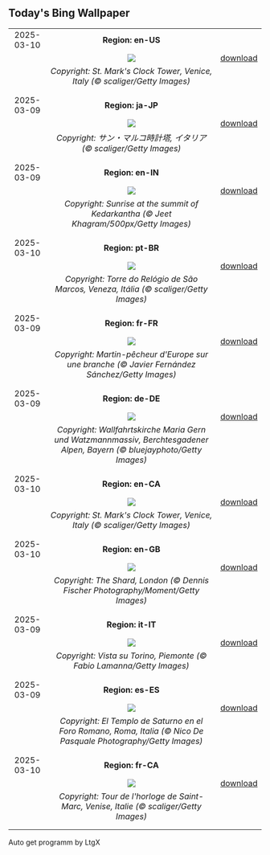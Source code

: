 ## Today's Bing Wallpaper
|      |      |      |
| :----: | :----: | :----: |
|2025-03-10|**Region: en-US**||
||![](https://www.bing.com/th?id=OHR.ItalyClock_EN-US7397391355_UHD.jpg&pid=hp&w=1152&h=648&rs=1&c=4)| [download](https://www.bing.com/th?id=OHR.ItalyClock_EN-US7397391355_UHD.jpg)|
||*Copyright: St. Mark's Clock Tower, Venice, Italy (© scaliger/Getty Images)*
||
|||
|2025-03-09|**Region: ja-JP**||
||![](https://www.bing.com/th?id=OHR.ItalyClock_JA-JP3693788365_UHD.jpg&pid=hp&w=1152&h=648&rs=1&c=4)| [download](https://www.bing.com/th?id=OHR.ItalyClock_JA-JP3693788365_UHD.jpg)|
||*Copyright: サン・マルコ時計塔, イタリア (© scaliger/Getty Images)*
||
|||
|2025-03-09|**Region: en-IN**||
||![](https://www.bing.com/th?id=OHR.KedarkanthaSummit_EN-IN0550105745_UHD.jpg&pid=hp&w=1152&h=648&rs=1&c=4)| [download](https://www.bing.com/th?id=OHR.KedarkanthaSummit_EN-IN0550105745_UHD.jpg)|
||*Copyright: Sunrise at the summit of Kedarkantha (© Jeet Khagram/500px/Getty Images)*
||
|||
|2025-03-10|**Region: pt-BR**||
||![](https://www.bing.com/th?id=OHR.ItalyClock_PT-BR6894860611_UHD.jpg&pid=hp&w=1152&h=648&rs=1&c=4)| [download](https://www.bing.com/th?id=OHR.ItalyClock_PT-BR6894860611_UHD.jpg)|
||*Copyright: Torre do Relógio de São Marcos, Veneza, Itália (© scaliger/Getty Images)*
||
|||
|2025-03-09|**Region: fr-FR**||
||![](https://www.bing.com/th?id=OHR.kingfisherFr_FR-FR6370911716_UHD.jpg&pid=hp&w=1152&h=648&rs=1&c=4)| [download](https://www.bing.com/th?id=OHR.kingfisherFr_FR-FR6370911716_UHD.jpg)|
||*Copyright: Martin-pêcheur d'Europe sur une branche (© Javier Fernández Sánchez/Getty Images)*
||
|||
|2025-03-09|**Region: de-DE**||
||![](https://www.bing.com/th?id=OHR.BavarianAlpsMariaGern_DE-DE4506132433_UHD.jpg&pid=hp&w=1152&h=648&rs=1&c=4)| [download](https://www.bing.com/th?id=OHR.BavarianAlpsMariaGern_DE-DE4506132433_UHD.jpg)|
||*Copyright: Wallfahrtskirche Maria Gern und Watzmannmassiv, Berchtesgadener Alpen, Bayern (© bluejayphoto/Getty Images)*
||
|||
|2025-03-10|**Region: en-CA**||
||![](https://www.bing.com/th?id=OHR.ItalyClock_EN-CA0044429164_UHD.jpg&pid=hp&w=1152&h=648&rs=1&c=4)| [download](https://www.bing.com/th?id=OHR.ItalyClock_EN-CA0044429164_UHD.jpg)|
||*Copyright: St. Mark's Clock Tower, Venice, Italy (© scaliger/Getty Images)*
||
|||
|2025-03-10|**Region: en-GB**||
||![](https://www.bing.com/th?id=OHR.ShardLondon2025_EN-GB0574444826_UHD.jpg&pid=hp&w=1152&h=648&rs=1&c=4)| [download](https://www.bing.com/th?id=OHR.ShardLondon2025_EN-GB0574444826_UHD.jpg)|
||*Copyright: The Shard, London (© Dennis Fischer Photography/Moment/Getty Images)*
||
|||
|2025-03-09|**Region: it-IT**||
||![](https://www.bing.com/th?id=OHR.WinterGamesTurin_IT-IT9894957082_UHD.jpg&pid=hp&w=1152&h=648&rs=1&c=4)| [download](https://www.bing.com/th?id=OHR.WinterGamesTurin_IT-IT9894957082_UHD.jpg)|
||*Copyright: Vista su Torino, Piemonte (© Fabio Lamanna/Getty Images)*
||
|||
|2025-03-09|**Region: es-ES**||
||![](https://www.bing.com/th?id=OHR.ForumRomanum_ES-ES7963502187_UHD.jpg&pid=hp&w=1152&h=648&rs=1&c=4)| [download](https://www.bing.com/th?id=OHR.ForumRomanum_ES-ES7963502187_UHD.jpg)|
||*Copyright: El Templo de Saturno en el Foro Romano, Roma, Italia (© Nico De Pasquale Photography/Getty Images)*
||
|||
|2025-03-10|**Region: fr-CA**||
||![](https://www.bing.com/th?id=OHR.ItalyClock_FR-CA0091042756_UHD.jpg&pid=hp&w=1152&h=648&rs=1&c=4)| [download](https://www.bing.com/th?id=OHR.ItalyClock_FR-CA0091042756_UHD.jpg)|
||*Copyright: Tour de l'horloge de Saint-Marc, Venise, Italie (© scaliger/Getty Images)*
||
|||

Auto get programm by LtgX
